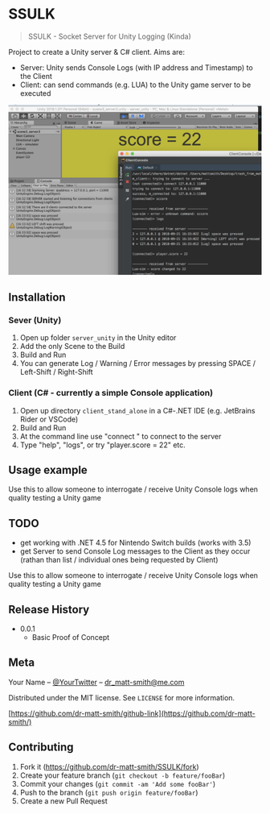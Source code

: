 # SSULK
> SSULK - Socket Server for Unity Logging (Kinda)


Project to create a Unity server & C# client. Aims are:

- Server: Unity sends Console Logs (with IP address and Timestamp) to the Client
- Client: can send commands (e.g. LUA) to the Unity game server to be executed

![SSULK screenshot](header.png)

## Installation

### Sever (Unity)

1. Open up folder `server_unity` in the Unity editor
1. Add the only Scene to the Build
1. Build and Run
1. You can generate Log / Warning / Error messages by pressing SPACE / Left-Shift / Right-Shift 

### Client (C# - currently a simple Console application)

1. Open up directory `client_stand_alone` in a C#-.NET IDE (e.g. JetBrains Rider or VSCode)
1. Build and Run
1. At the command line use "connect <ip> <port>" to connect to the server
1. Type "help", "logs", or try "player.score = 22" etc.


## Usage example

Use this to allow someone to interrogate / receive Unity Console logs when quality testing a Unity game

## TODO

- get working with .NET 4.5 for Nintendo Switch builds (works with 3.5)
- get Server to send Console Log messages to the Client as they occur (rathan than list / individual ones being requested by Client)


Use this to allow someone to interrogate / receive Unity Console logs when quality testing a Unity game

## Release History

* 0.0.1
    * Basic Proof of Concept

## Meta

Your Name – [@YourTwitter](https://twitter.com/dbader_org) – dr_matt-smith@me.com

Distributed under the MIT license. See ``LICENSE`` for more information.

[https://github.com/dr-matt-smith/github-link](https://github.com/dr-matt-smith/)

## Contributing

1. Fork it (<https://github.com/dr-matt-smith/SSULK/fork>)
2. Create your feature branch (`git checkout -b feature/fooBar`)
3. Commit your changes (`git commit -am 'Add some fooBar'`)
4. Push to the branch (`git push origin feature/fooBar`)
5. Create a new Pull Request

